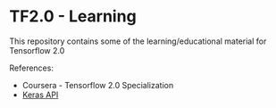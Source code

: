 # TF2.0 - Learning

This repository contains some of the learning/educational material for Tensorflow 2.0

References:
- Coursera - Tensorflow 2.0 Specialization
- [Keras API](https://keras.io/)
